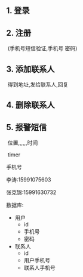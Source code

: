 ## 1. 登录

## 2. 注册

​		(手机号短信验证,手机号 密码)

## 3. 添加联系人

​		得到地址,发给联系人,回复

## 4. 删除联系人

## 5. 报警短信

​		位置,,,,,,时间

​		timer

手机号

李涛:15991075603

张克锦:15991630732







数据库:

-   用户
    -   id
    -   手机号
    -   密码
-   联系人
    -   id
    -   用户手机号
    -   联系人手机号
